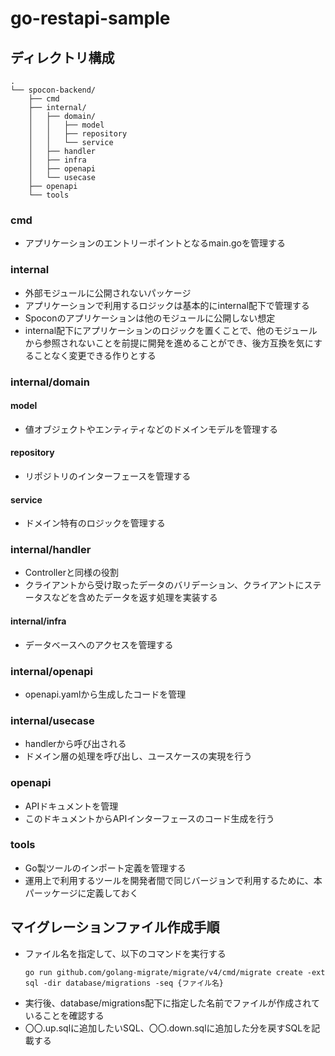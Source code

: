 # go-restapi-sample

## ディレクトリ構成

```
.
└── spocon-backend/
    ├── cmd
    ├── internal/
    │   ├── domain/
    │   │   ├── model
    │   │   ├── repository
    │   │   └── service
    │   ├── handler
    │   ├── infra
    │   ├── openapi
    │   └── usecase
    ├── openapi
    └── tools
```

### cmd
- アプリケーションのエントリーポイントとなるmain.goを管理する

### internal
- 外部モジュールに公開されないパッケージ
- アプリケーションで利用するロジックは基本的にinternal配下で管理する
- Spoconのアプリケーションは他のモジュールに公開しない想定
- internal配下にアプリケーションのロジックを置くことで、他のモジュールから参照されないことを前提に開発を進めることができ、後方互換を気にすることなく変更できる作りとする

### internal/domain

#### model
- 値オブジェクトやエンティティなどのドメインモデルを管理する

#### repository
- リポジトリのインターフェースを管理する

#### service
- ドメイン特有のロジックを管理する

### internal/handler
- Controllerと同様の役割
- クライアントから受け取ったデータのバリデーション、クライアントにステータスなどを含めたデータを返す処理を実装する

#### internal/infra
- データベースへのアクセスを管理する

### internal/openapi
- openapi.yamlから生成したコードを管理

### internal/usecase
- handlerから呼び出される
- ドメイン層の処理を呼び出し、ユースケースの実現を行う

### openapi
- APIドキュメントを管理
- このドキュメントからAPIインターフェースのコード生成を行う

### tools
- Go製ツールのインポート定義を管理する
- 運用上で利用するツールを開発者間で同じバージョンで利用するために、本パーッケージに定義しておく

## マイグレーションファイル作成手順

- ファイル名を指定して、以下のコマンドを実行する
    ```
    go run github.com/golang-migrate/migrate/v4/cmd/migrate create -ext sql -dir database/migrations -seq {ファイル名}
    ```
- 実行後、database/migrations配下に指定した名前でファイルが作成されていることを確認する
- 〇〇.up.sqlに追加したいSQL、〇〇.down.sqlに追加した分を戻すSQLを記載する